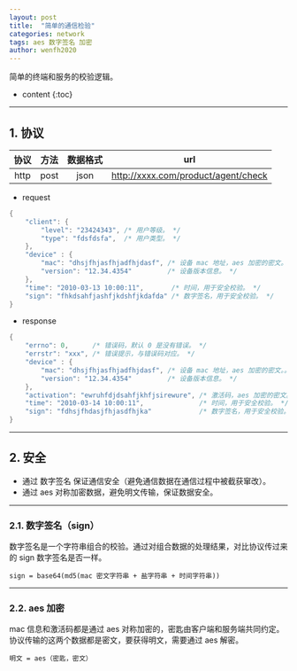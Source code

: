 ```yaml
---
layout: post
title:  "简单的通信检验"
categories: network
tags: aes 数字签名 加密
author: wenfh2020
---
```


简单的终端和服务的校验逻辑。




* content
{:toc}

---

## 1. 协议

| 协议  | 方法  | 数据格式 |                 url                 |
| :---: | :---: | :------: | :---------------------------------: |
| http  | post  |   json   | http://xxxx.com/product/agent/check |

* request

```c
{
    "client": {
        "level": "23424343", /* 用户等级。 */
        "type": "fdsfdsfa",  /* 用户类型。 */
    },
    "device" : {
        "mac": "dhsjfhjasfhjadfhjdasf", /* 设备 mac 地址，aes 加密的密文。 */
        "version": "12.34.4354"         /* 设备版本信息。 */
    },
    "time": "2010-03-13 10:00:11",       /* 时间，用于安全校验。 */
    "sign": "fhkdsahfjashfjkdshfjkdafda" /* 数字签名，用于安全校验。 */
}
```

* response

```c
{
    "errno": 0,      /* 错误码，默认 0 是没有错误。 */
    "errstr": "xxx", /* 错误提示，与错误码对应。 */
    "device" : {
        "mac": "dhsjfhjasfhjadfhjdasf", /* 设备 mac 地址，aes 加密的密文。。 */
        "version": "12.34.4354"         /* 设备版本信息。 */
    },
    "activation": "ewruhfdjdsahfjkhfjsirewure", /* 激活码，aes 加密的密文。 */
    "time": "2010-03-14 10:00:11",              /* 时间，用于安全校验。 */
    "sign": "fdhsjfhdasjfhjasdfhjka"            /* 数字签名，用于安全校验。 */
}
```

---

## 2. 安全

* 通过 数字签名 保证通信安全（避免通信数据在通信过程中被截获窜改）。
* 通过 aes 对称加密数据，避免明文传输，保证数据安全。

---

### 2.1. 数字签名（sign）

数字签名是一个字符串组合的校验。通过对组合数据的处理结果，对比协议传过来的 sign 数字签名是否一样。

```shell
sign = base64(md5(mac 密文字符串 + 盐字符串 + 时间字符串))
```

---

### 2.2. aes 加密

mac 信息和激活码都是通过 aes 对称加密的，密匙由客户端和服务端共同约定。协议传输的这两个数据都是密文，要获得明文，需要通过 aes 解密。

```shell
明文 = aes（密匙，密文）
```
